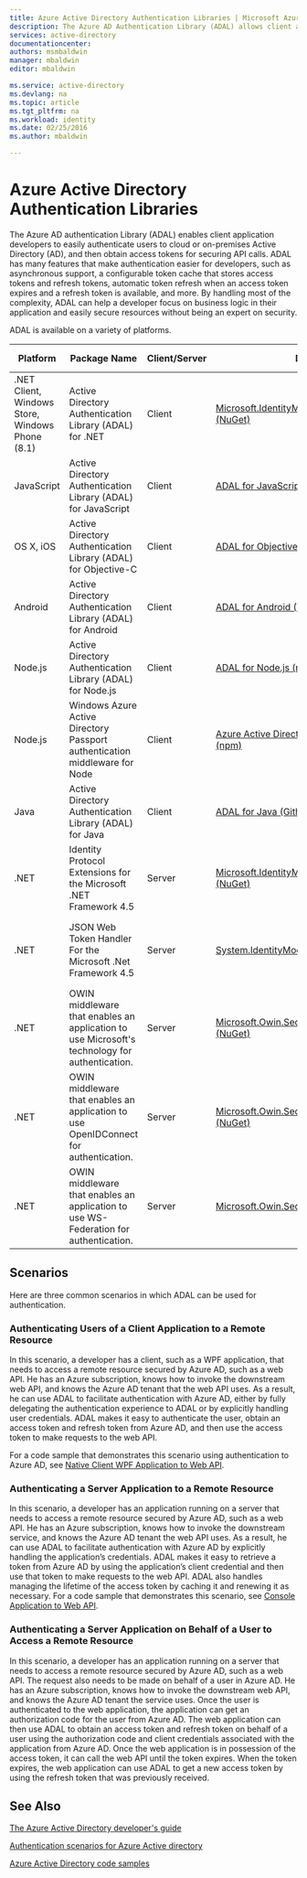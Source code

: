 ```yaml
---
title: Azure Active Directory Authentication Libraries | Microsoft Azure
description: The Azure AD Authentication Library (ADAL) allows client application developers to easily authenticate users to cloud or on-premises Active Directory (AD) and then obtain access tokens for securing API calls.
services: active-directory
documentationcenter: 
authors: msmbaldwin
manager: mbaldwin
editor: mbaldwin

ms.service: active-directory
ms.devlang: na
ms.topic: article
ms.tgt_pltfrm: na
ms.workload: identity
ms.date: 02/25/2016
ms.author: mbaldwin

---
```

# Azure Active Directory Authentication Libraries
The Azure AD authentication Library (ADAL) enables client application developers to easily authenticate users to cloud or on-premises Active Directory (AD), and then obtain access tokens for securing API calls. ADAL has many features that make authentication easier for developers, such as asynchronous support, a configurable token cache that stores access tokens and refresh tokens, automatic token refresh when an access token expires and a refresh token is available, and more. By handling most of the complexity, ADAL can help a developer focus on business logic in their application and easily secure resources without being an expert on security.

ADAL is available on a variety of platforms.

| Platform | Package Name | Client/Server | Download | Source Code | Documentation & Samples |
| --- | --- | --- | --- | --- | --- |
| .NET Client, Windows Store, Windows Phone (8.1) |Active Directory  Authentication Library (ADAL) for .NET |Client |[Microsoft.IdentityModel.Clients.ActiveDirectory (NuGet)](https://www.nuget.org/packages/Microsoft.IdentityModel.Clients.ActiveDirectory) |[ADAL for .NET (Github)](https://github.com/AzureAD/azure-activedirectory-library-for-dotnet) |[Documentation](https://msdn.microsoft.com/library/azure/mt417579.aspx) |
| JavaScript |Active Directory Authentication Library (ADAL) for JavaScript |Client |[ADAL for JavaScript (Github)](https://github.com/AzureAD/azure-activedirectory-library-for-js) |[ADAL for JavaScript (Github)](https://github.com/AzureAD/azure-activedirectory-library-for-js) |Sample: [SinglePageApp-DotNet (Github)](https://github.com/AzureADSamples/SinglePageApp-DotNet) |
| OS X, iOS |Active Directory Authentication Library (ADAL) for Objective-C |Client |[ADAL for Objective-C (CocoaPods)](https://cocoapods.org/?q=adal%20io) |[ADAL for Objective-C (Github)](https://github.com/AzureAD/azure-activedirectory-library-for-objc) |Sample: [NativeClient-iOS (Github)](https://github.com/AzureADSamples/NativeClient-iOS) |
| Android |Active Directory Authentication Library (ADAL) for Android |Client |[ADAL for Android (The Central Repository)](http://search.maven.org/remotecontent?filepath=com/microsoft/aad/adal/) |[ADAL for Android (Github)](https://github.com/AzureAD/azure-activedirectory-library-for-android) |Sample: [NativeClient-Android (Github)](https://github.com/AzureADSamples/NativeClient-Android) |
| Node.js |Active Directory Authentication Library (ADAL) for Node.js |Client |[ADAL for Node.js (npm)](https://www.npmjs.com/package/adal-node) |[ADAL for Node.js (Github)](https://github.com/AzureAD/azure-activedirectory-library-for-nodejs) |Sample: [WebAPI-Nodejs (Github)](https://github.com/AzureADSamples/WebAPI-Nodejs) |
| Node.js |Windows Azure Active Directory Passport authentication middleware for Node |Client |[Azure Active Directory Passport for Node.js (npm)](https://www.npmjs.com/package/passport-azure-ad) |[Azure Active Directory for Node.js (Github)](https://github.com/AzureAD/passport-azure-ad) | |
| Java |Active Directory Authentication Library (ADAL) for Java |Client |[ADAL for Java (Github)](https://github.com/AzureAD/azure-activedirectory-library-for-java) |[ADAL for Java (Github)](https://github.com/AzureAD/azure-activedirectory-library-for-java) | |
| .NET |Identity Protocol Extensions for the Microsoft .NET Framework 4.5 |Server |[Microsoft.IdentityModel.Protocol.Extensions (NuGet)](https://www.nuget.org/packages/Microsoft.IdentityModel.Protocol.Extensions) |[Azure AD identity model extensions for .NET (Github)](https://github.com/AzureAD/azure-activedirectory-identitymodel-extensions-for-dotnet) | |
| .NET |JSON Web Token Handler For the Microsoft .Net Framework 4.5 |Server |[System.IdentityModel.Tokens.Jwt (NuGet)](https://www.nuget.org/packages/System.IdentityModel.Tokens.Jwt) |[Azure AD identity model extensions for .NET (Github)](https://github.com/AzureAD/azure-activedirectory-identitymodel-extensions-for-dotnet) | |
| .NET |OWIN middleware that enables an application to use Microsoft's technology for authentication. |Server |[Microsoft.Owin.Security.ActiveDirectory (NuGet)](https://www.nuget.org/packages/Microsoft.Owin.Security.ActiveDirectory/) |[OWIN (CodePlex)](http://katanaproject.codeplex.com) | |
| .NET |OWIN middleware that enables an application to use OpenIDConnect for authentication. |Server |[Microsoft.Owin.Security.OpenIdConnect (NuGet)](https://www.nuget.org/packages/Microsoft.Owin.Security.OpenIdConnect) |[OWIN (CodePlex)](http://katanaproject.codeplex.com) |Sample: [WebApp-OpenIDConnecty-DotNet (Github)](https://github.com/AzureADSamples/WebApp-OpenIDConnect-DotNet) |
| .NET |OWIN middleware that enables an application to use WS-Federation for authentication. |Server |[Microsoft.Owin.Security.WsFederation (NuGet)](https://www.nuget.org/packages/Microsoft.Owin.Security.WsFederation) |[OWIN (CodePlex)](http://katanaproject.codeplex.com) |Sample: [WebApp-WSFederation-DotNet (Github)](https://github.com/AzureADSamples/WebApp-WSFederation-DotNet) |

## Scenarios
Here are three common scenarios in which ADAL can be used for authentication.  

### Authenticating Users of a Client Application to a Remote Resource
In this scenario, a developer has a client, such as a WPF application, that needs to access a remote resource secured by Azure AD, such as a web API. He has an Azure subscription, knows how to invoke the downstream web API, and knows the Azure AD tenant that the web API uses. As a result, he can use ADAL to facilitate authentication with Azure AD, either by fully delegating the authentication experience to ADAL or by explicitly handling user credentials. ADAL makes it easy to authenticate the user, obtain an access token and refresh token from Azure AD, and then use the access token to make requests to the web API.

For a code sample that demonstrates this scenario using authentication to Azure AD, see [Native Client WPF Application to Web API](https://github.com/azureadsamples/nativeclient-dotnet).

### Authenticating a Server Application to a Remote Resource
In this scenario, a developer has an application running on a server that needs to access a remote resource secured by Azure AD, such as a web API. He has an Azure subscription, knows how to invoke the downstream service, and knows the Azure AD tenant the web API uses. As a result, he can use ADAL to facilitate authentication with Azure AD by explicitly handling the application’s credentials. ADAL makes it easy to retrieve a token from Azure AD by using the application’s client credential and then use that token to make requests to the web API. ADAL also handles managing the lifetime of the access token by caching it and renewing it as necessary. For a code sample that demonstrates this scenario, see [Console Application to Web API](https://github.com/AzureADSamples/Daemon-DotNet).

### Authenticating a Server Application on Behalf of a User to Access a Remote Resource
In this scenario, a developer has an application running on a server that needs to access a remote resource secured by Azure AD, such as a web API. The request also needs to be made on behalf of a user in Azure AD. He has an Azure subscription, knows how to invoke the downstream web API, and knows the Azure AD tenant the service uses. Once the user is authenticated to the web application, the application can get an authorization code for the user from Azure AD. The web application can then use ADAL to obtain an access token and refresh token on behalf of a user using the authorization code and client credentials associated with the application from Azure AD. Once the web application is in possession of the access token, it can call the web API until the token expires. When the token expires, the web application can use ADAL to get a new access token by using the refresh token that was previously received.

## See Also
[The Azure Active Directory developer's guide](active-directory-developers-guide.md)

[Authentication scenarios for Azure Active directory](active-directory-authentication-scenarios.md)

[Azure Active Directory code samples](active-directory-code-samples.md)

